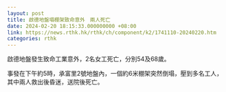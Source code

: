 ```yaml
---
layout: post
title: 啟德地盤塌棚架致命意外　兩人死亡　
date: 2024-02-20 18:15:33.000000000 +08:00
link: https://news.rthk.hk/rthk/ch/component/k2/1741110-20240220.htm
categories: rthk
---
```


啟德地盤發生致命工業意外，2名女工死亡，分別54及68歲。

事發在下午約5時，承富里2號地盤內，一個約6米棚架突然倒塌，壓到多名工人，其中兩人救出後昏迷，送院後死亡。
